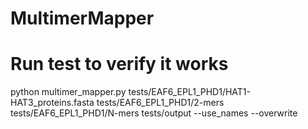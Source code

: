 # MultimerMapper

# Run test to verify it works
python multimer_mapper.py tests/EAF6_EPL1_PHD1/HAT1-HAT3_proteins.fasta tests/EAF6_EPL1_PHD1/2-mers tests/EAF6_EPL1_PHD1/N-mers tests/output --use_names --overwrite